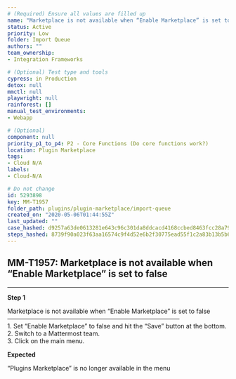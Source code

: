 ```yaml
---
# (Required) Ensure all values are filled up
name: "Marketplace is not available when “Enable Marketplace” is set to false"
status: Active
priority: Low
folder: Import Queue
authors: ""
team_ownership: 
- Integration Frameworks

# (Optional) Test type and tools
cypress: in Production
detox: null
mmctl: null
playwright: null
rainforest: []
manual_test_environments: 
- Webapp

# (Optional)
component: null
priority_p1_to_p4: P2 - Core Functions (Do core functions work?)
location: Plugin Marketplace
tags: 
- Cloud N/A
labels: 
- Cloud-N/A

# Do not change
id: 5293898
key: MM-T1957
folder_path: plugins/plugin-marketplace/import-queue
created_on: "2020-05-06T01:44:55Z"
last_updated: ""
case_hashed: d9257a63de0613281e643c96c301da8ddcacd4168ccbed8463fcc28a7941b790900cf208a5296beb853741bcdff34597
steps_hashed: 8739f90a023f63aa16574c9f4d52e6b2f30775ead55f1c2a83b13b5b605770accdeeb81cda12f6cf9bb17fcedf587dd5
---
```


## MM-T1957: Marketplace is not available when “Enable Marketplace” is set to false

---

**Step 1**

Marketplace is not available when “Enable Marketplace” is set to false\
————————————————————————————\
1\. Set “Enable Marketplace” to false and hit the “Save” button at the bottom.\
2\. Switch to a Mattermost team.\
3\. Click on the main menu.

**Expected**

“Plugins Marketplace” is no longer available in the menu

